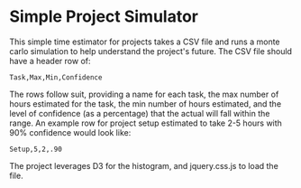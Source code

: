 # Simple Project Simulator

This simple time estimator for projects takes a CSV file and runs a monte carlo simulation to help understand the project's future. The CSV file should have a header row of:

`Task,Max,Min,Confidence`

The rows follow suit, providing a name for each task, the max number of hours estimated for the task, the min number of hours estimated, and the level of confidence (as a percentage) that the actual will fall within the range. An example row for project setup estimated to take 2-5 hours with 90% confidence would look like:

`Setup,5,2,.90`

The project leverages D3 for the histogram, and jquery.css.js to load the file.
